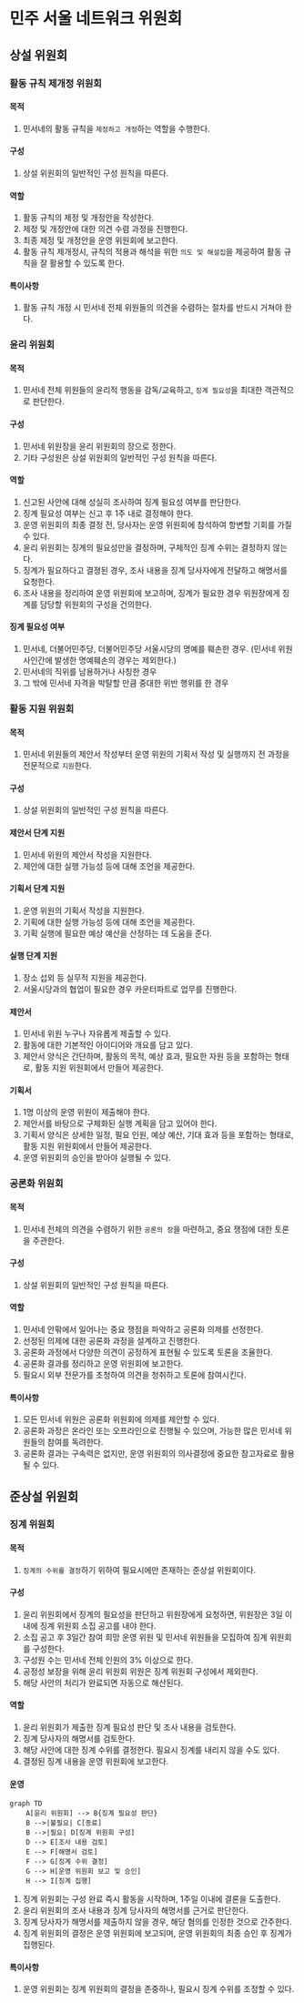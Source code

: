 # 민주 서울 네트워크 위원회

## 상설 위원회

### 활동 규칙 제개정 위원회

#### 목적

1. 민서네의 활동 규칙을 `제정하고 개정`하는 역할을 수행한다.

#### 구성

1. 상설 위원회의 일반적인 구성 원칙을 따른다.

#### 역할

1. 활동 규칙의 제정 및 개정안을 작성한다.
2. 제정 및 개정안에 대한 의견 수렴 과정을 진행한다.
3. 최종 제정 및 개정안을 운영 위원회에 보고한다.
4. 활동 규칙 제개정시, 규칙의 적용과 해석을 위한 `의도 및 해설집`을 제공하여 활동 규칙을 잘 활용할 수 있도록 한다.

#### 특이사항

1. 활동 규칙 개정 시 민서네 전체 위원들의 의견을 수렴하는 절차를 반드시 거쳐야 한다.

### 윤리 위원회

#### 목적

1. 민서네 전체 위원들의 윤리적 행동을 감독/교육하고, `징계 필요성`을 최대한 객관적으로 판단한다.

#### 구성

1. 민서네 위원장을 윤리 위원회의 장으로 정한다.
2. 기타 구성원은 상설 위원회의 일반적인 구성 원칙을 따른다.

#### 역할

1. 신고된 사안에 대해 성실히 조사하여 징계 필요성 여부를 판단한다.
2. 징계 필요성 여부는 신고 후 1주 내로 결정해야 한다.
3. 운영 위원회의 최종 결정 전, 당사자는 운영 위원회에 참석하여 항변할 기회를 가질 수 있다.
4. 윤리 위원회는 징계의 필요성만을 결정하며, 구체적인 징계 수위는 결정하지 않는다.
5. 징계가 필요하다고 결졍된 경우, 조사 내용을 징계 당사자에게 전달하고 해명서를 요청한다.
6. 조사 내용을 정리하여 운영 위원회에 보고하며, 징계가 필요한 경우 위원장에게 징계를 담당할 위원회의 구성을 건의한다.

#### 징계 필요성 여부

1. 민서네, 더불어민주당, 더불어민주당 서울시당의 명예를 훼손한 경우. (민서네 위원 사인간에 발생한 명예훼손의 경우는 제외한다.)
2. 민서네의 직위를 남용하거나 사칭한 경우
3. 그 밖에 민서네 자격을 박탈할 만큼 중대한 위반 행위를 한 경우

### 활동 지원 위원회

#### 목적

1. 민서네 위원들의 제안서 작성부터 운영 위원의 기획서 작성 및 실행까지 전 과정을 전문적으로 `지원`한다.

#### 구성

1. 상설 위원회의 일반적인 구성 원칙을 따른다.

#### 제안서 단계 지원

1. 민서네 위원의 제안서 작성을 지원한다.
2. 제안에 대한 실행 가능성 등에 대해 조언을 제공한다.

#### 기획서 단계 지원

1. 운영 위원의 기획서 작성을 지원한다.
2. 기획에 대한 실행 가능성 등에 대해 조언을 제공한다.
3. 기획 실행에 필요한 예상 예산을 산정하는 데 도움을 준다.

#### 실행 단계 지원

1. 장소 섭외 등 실무적 지원을 제공한다.
2. 서울시당과의 협업이 필요한 경우 카운터파트로 업무를 진행한다.

#### 제안서

1. 민서네 위원 누구나 자유롭게 제출할 수 있다.
2. 활동에 대한 기본적인 아이디어와 개요를 담고 있다.
3. 제안서 양식은 간단하며, 활동의 목적, 예상 효과, 필요한 자원 등을 포함하는 형태로, 활동 지원 위원회에서 만들어 제공한다.

#### 기획서

1. 1명 이상의 운영 위원이 제출해야 한다.
2. 제안서를 바탕으로 구체화된 실행 계획을 담고 있어야 한다.
3. 기획서 양식은 상세한 일정, 필요 인원, 예상 예산, 기대 효과 등을 포함하는 형태로, 활동 지원 위원회에서 만들어 제공한다.
4. 운영 위원회의 승인을 받아야 실행될 수 있다.

### 공론화 위원회

#### 목적

1. 민서네 전체의 의견을 수렴하기 위한 `공론의 장`을 마련하고, 중요 쟁점에 대한 토론을 주관한다.

#### 구성

1. 상설 위원회의 일반적인 구성 원칙을 따른다.

#### 역할

1. 민서네 안팎에서 일어나는 중요 쟁점을 파악하고 공론화 의제를 선정한다.
2. 선정된 의제에 대한 공론화 과정을 설계하고 진행한다.
3. 공론화 과정에서 다양한 의견이 공정하게 표현될 수 있도록 토론을 조율한다.
4. 공론화 결과를 정리하고 운영 위원회에 보고한다.
5. 필요시 외부 전문가를 초청하여 의견을 청취하고 토론에 참여시킨다.

#### 특이사항

1. 모든 민서네 위원은 공론화 위원회에 의제를 제안할 수 있다.
2. 공론화 과정은 온라인 또는 오프라인으로 진행될 수 있으며, 가능한 많은 민서네 위원들의 참여를 독려한다.
3. 공론화 결과는 구속력은 없지만, 운영 위원회의 의사결정에 중요한 참고자료로 활용될 수 있다.

## 준상설 위원회

### 징계 위원회

#### 목적

1. `징계의 수위를 결정`하기 위하여 필요시에만 존재하는 준상설 위원회이다.

#### 구성

1. 윤리 위원회에서 징계의 필요성을 판단하고 위원장에게 요청하면, 위원장은 3일 이내에 징계 위원회 소집 공고를 내야 한다.
2. 소집 공고 후 3일간 참여 희망 운영 위원 및 민서네 위원들을 모집하여 징계 위원회를 구성한다.
3. 구성원 수는 민서네 전체 인원의 3% 이상으로 한다.
4. 공정성 보장을 위해 윤리 위원회 위원은 징계 위원회 구성에서 제외한다.
5. 해당 사안의 처리가 완료되면 자동으로 해산된다.

#### 역할

1. 윤리 위원회가 제출한 징계 필요성 판단 및 조사 내용을 검토한다.
2. 징계 당사자의 해명서를 검토한다.
3. 해당 사안에 대한 징계 수위를 결정한다. 필요시 징계를 내리지 않을 수도 있다.
4. 결정된 징계 내용을 운영 위원회에 보고한다.

#### 운영

```mermaid
graph TD
    A[윤리 위원회] --> B{징계 필요성 판단}
    B -->|불필요| C[종료]
    B -->|필요| D[징계 위원회 구성]
    D --> E[조사 내용 검토]
    E --> F[해명서 검토]
    F --> G[징계 수위 결정]
    G --> H[운영 위원회 보고 및 승인]
    H --> I[징계 집행]
```

1. 징계 위원회는 구성 완료 즉시 활동을 시작하며, 1주일 이내에 결론을 도출한다.
2. 윤리 위원회의 조사 내용과 징계 당사자의 해명서를 근거로 판단한다.
3. 징계 당사자가 해명서를 제출하지 않을 경우, 해당 혐의를 인정한 것으로 간주한다.
4. 징계 위원회의 결정은 운영 위원회에 보고되며, 운영 위원회의 최종 승인 후 징계가 집행된다.

#### 특이사항

1. 운영 위원회는 징계 위원회의 결정을 존중하나, 필요시 징계 수위를 조정할 수 있다.
